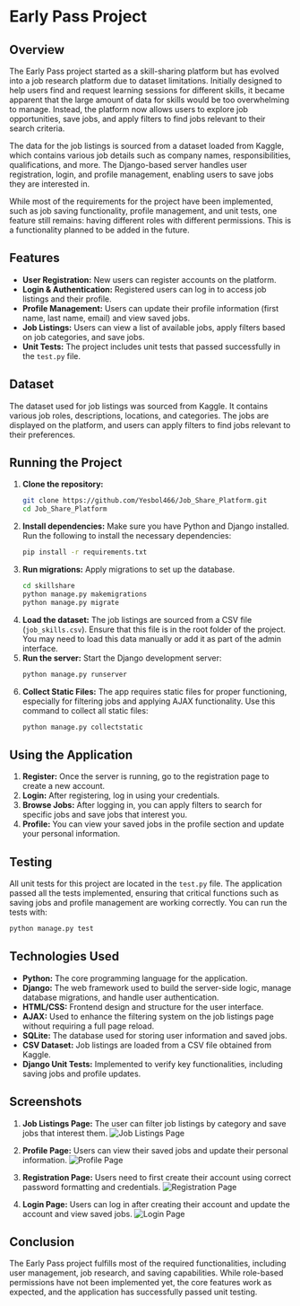 # Early Pass Project

## Overview
The Early Pass project started as a skill-sharing platform but has evolved into a job research platform due to dataset limitations. Initially designed to help users find and request learning sessions for different skills, it became apparent that the large amount of data for skills would be too overwhelming to manage. Instead, the platform now allows users to explore job opportunities, save jobs, and apply filters to find jobs relevant to their search criteria.

The data for the job listings is sourced from a dataset loaded from Kaggle, which contains various job details such as company names, responsibilities, qualifications, and more. The Django-based server handles user registration, login, and profile management, enabling users to save jobs they are interested in.

While most of the requirements for the project have been implemented, such as job saving functionality, profile management, and unit tests, one feature still remains: having different roles with different permissions. This is a functionality planned to be added in the future.

## Features
- **User Registration:** New users can register accounts on the platform.
- **Login & Authentication:** Registered users can log in to access job listings and their profile.
- **Profile Management:** Users can update their profile information (first name, last name, email) and view saved jobs.
- **Job Listings:** Users can view a list of available jobs, apply filters based on job categories, and save jobs.
- **Unit Tests:** The project includes unit tests that passed successfully in the `test.py` file.

## Dataset
The dataset used for job listings was sourced from Kaggle. It contains various job roles, descriptions, locations, and categories. The jobs are displayed on the platform, and users can apply filters to find jobs relevant to their preferences.

## Running the Project
1. **Clone the repository:**
    ```bash
    git clone https://github.com/Yesbol466/Job_Share_Platform.git
    cd Job_Share_Platform
   
    ```
2. **Install dependencies:** Make sure you have Python and Django installed. Run the following to install the necessary dependencies:
    ```bash
    pip install -r requirements.txt
    ```
3. **Run migrations:** Apply migrations to set up the database.
    ```bash
    cd skillshare
    python manage.py makemigrations
    python manage.py migrate
    ```
4. **Load the dataset:** The job listings are sourced from a CSV file (`job_skills.csv`). Ensure that this file is in the root folder of the project. You may need to load this data manually or add it as part of the admin interface.
5. **Run the server:** Start the Django development server:
    ```bash
    python manage.py runserver
    ```
6. **Collect Static Files:** The app requires static files for proper functioning, especially for filtering jobs and applying AJAX functionality. Use this command to collect all static files:
    ```bash
    python manage.py collectstatic
    ```

## Using the Application
1. **Register:** Once the server is running, go to the registration page to create a new account.
2. **Login:** After registering, log in using your credentials.
3. **Browse Jobs:** After logging in, you can apply filters to search for specific jobs and save jobs that interest you.
4. **Profile:** You can view your saved jobs in the profile section and update your personal information.

## Testing
All unit tests for this project are located in the `test.py` file. The application passed all the tests implemented, ensuring that critical functions such as saving jobs and profile management are working correctly. You can run the tests with:
```bash
python manage.py test
```
## Technologies Used
- **Python:** The core programming language for the application.
- **Django:** The web framework used to build the server-side logic, manage database migrations, and handle user authentication.
- **HTML/CSS:** Frontend design and structure for the user interface.
- **AJAX:** Used to enhance the filtering system on the job listings page without requiring a full page reload.
- **SQLite:** The database used for storing user information and saved jobs.
- **CSV Dataset:** Job listings are loaded from a CSV file obtained from Kaggle.
- **Django Unit Tests:** Implemented to verify key functionalities, including saving jobs and profile updates.

## Screenshots
1. **Job Listings Page:** The user can filter job listings by category and save jobs that interest them.
   ![Job Listings Page]()

2. **Profile Page:** Users can view their saved jobs and update their personal information.
   ![Profile Page]()

3. **Registration Page:** Users need to first create their account using correct password formatting and credentials.
   ![Registration Page]()

4. **Login Page:** Users can log in after creating their account and update the account and view saved jobs.
   ![Login Page]()

## Conclusion
The Early Pass project fulfills most of the required functionalities, including user management, job research, and saving capabilities. While role-based permissions have not been implemented yet, the core features work as expected, and the application has successfully passed unit testing.
